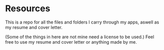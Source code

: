 # Resources
This is a repo for all the files and folders I carry through my apps, aswell as my resume and cover letter.

(Some of the things in here are not mine need a license to be used.)
Feel free to use my resume and cover letter or anything made by me.
